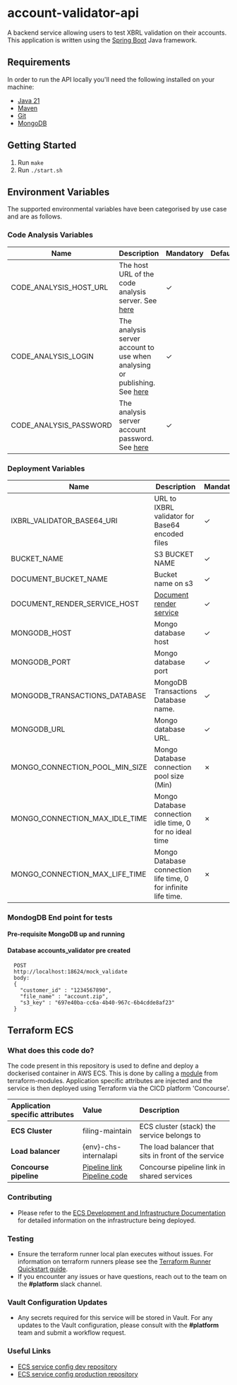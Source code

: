 # account-validator-api
A backend service allowing users to test XBRL validation on their accounts.
This application is written using the [Spring Boot](http://projects.spring.io/spring-boot/) Java framework.

## Requirements
In order to run the API locally you'll need the following installed on your machine:

- [Java 21](https://corretto.aws/downloads/latest/amazon-corretto-21-x64-linux-jdk.tar.gz)
- [Maven](https://maven.apache.org/download.cgi)
- [Git](https://git-scm.com/downloads)
- [MongoDB](https://www.mongodb.com)

## Getting Started
1. Run `make`
2. Run `./start.sh`

## Environment Variables
The supported environmental variables have been categorised by use case and are as follows.

### Code Analysis Variables
Name                   | Description                                                                                                                               | Mandatory | Default | Example
---------------------- | ----------------------------------------------------------------------------------------------------------------------------------------- | --------- | ------- | ------------------
CODE_ANALYSIS_HOST_URL | The host URL of the code analysis server. See [here](https://docs.sonarqube.org/display/SONAR/Analysis+Parameters)                        | ✓         |         | http://HOST:PORT
CODE_ANALYSIS_LOGIN    | The analysis server account to use when analysing or publishing. See [here](https://docs.sonarqube.org/display/SONAR/Analysis+Parameters) | ✓         |         | login
CODE_ANALYSIS_PASSWORD | The analysis server account password. See [here](https://docs.sonarqube.org/display/SONAR/Analysis+Parameters)                            | ✓         |         | password

### Deployment Variables

Name                                   | Description                                                                          | Mandatory | Default | Example
-------------------------------------- |--------------------------------------------------------------------------------------| --------- | ------- | ----------------------------------------
IXBRL_VALIDATOR_BASE64_URI             | URL to IXBRL validator for Base64 encoded files                                      | ✓         |         | http://HOST/validateBase64
BUCKET_NAME                            | S3 BUCKET NAME                                                                       | ✓         |         | accounts-validator
DOCUMENT_BUCKET_NAME                   | Bucket name on s3                                                                    | ✓         |         | example-bucket
DOCUMENT_RENDER_SERVICE_HOST           | [Document render service](https://github.com/companieshouse/document-render-service) | ✓         |         | http://HOST:PORT
MONGODB_HOST                           | Mongo database host                                                                  | ✓         |         | HOST:PORT
MONGODB_PORT                           | Mongo database port                                                                  | ✓         |         | 1234
MONGODB_TRANSACTIONS_DATABASE          | MongoDB Transactions Database name.                                                  | ✓         |         | accounts_validator
MONGODB_URL                            | Mongo database URL.                                                                  | ✓         |         | mongodb://HOST:PORT/DATABASE
MONGO_CONNECTION_POOL_MIN_SIZE         | Mongo Database connection pool size (Min)                                            | ✗         | 0       | 1
MONGO_CONNECTION_MAX_IDLE_TIME         | Mongo Database connection idle time, 0 for no ideal time                             | ✗         | 0       | 0
MONGO_CONNECTION_MAX_LIFE_TIME         | Mongo Database connection life time, 0 for infinite life time.                       | ✗         | 0       | 0


### MondogDB End point for tests
#### Pre-requisite MongoDB up and running 
#### Database accounts_validator pre created

```
  POST
  http://localhost:18624/mock_validate
  body:
  {
    "customer_id" : "1234567890",
    "file_name" : "account.zip",
    "s3_key" : "697e40ba-cc6a-4b40-967c-6b4cdde8af23"
  }
```

## Terraform ECS

### What does this code do?

The code present in this repository is used to define and deploy a dockerised container in AWS ECS.
This is done by calling a [module](https://github.com/companieshouse/terraform-modules/tree/main/aws/ecs) from terraform-modules. Application specific attributes are injected and the service is then deployed using Terraform via the CICD platform 'Concourse'.


Application specific attributes | Value                                | Description
:---------|:-----------------------------------------------------------------------------|:-----------
**ECS Cluster**        |filing-maintain                                      | ECS cluster (stack) the service belongs to
**Load balancer**      |{env}-chs-internalapi                                            | The load balancer that sits in front of the service
**Concourse pipeline**     |[Pipeline link](https://ci-platform.companieshouse.gov.uk/teams/team-development/pipelines/account-validator-api) <br> [Pipeline code](https://github.com/companieshouse/ci-pipelines/blob/master/pipelines/ssplatform/team-development/account-validator-api)                                  | Concourse pipeline link in shared services


### Contributing
- Please refer to the [ECS Development and Infrastructure Documentation](https://companieshouse.atlassian.net/wiki/spaces/DEVOPS/pages/4390649858/Copy+of+ECS+Development+and+Infrastructure+Documentation+Updated) for detailed information on the infrastructure being deployed.

### Testing
- Ensure the terraform runner local plan executes without issues. For information on terraform runners please see the [Terraform Runner Quickstart guide](https://companieshouse.atlassian.net/wiki/spaces/DEVOPS/pages/1694236886/Terraform+Runner+Quickstart).
- If you encounter any issues or have questions, reach out to the team on the **#platform** slack channel.

### Vault Configuration Updates
- Any secrets required for this service will be stored in Vault. For any updates to the Vault configuration, please consult with the **#platform** team and submit a workflow request.

### Useful Links
- [ECS service config dev repository](https://github.com/companieshouse/ecs-service-configs-dev)
- [ECS service config production repository](https://github.com/companieshouse/ecs-service-configs-production)
